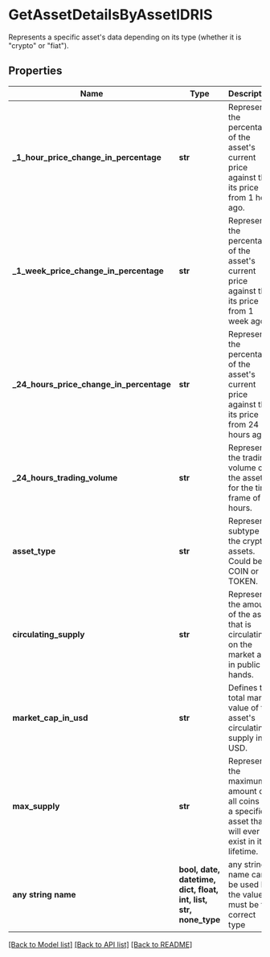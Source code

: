 # GetAssetDetailsByAssetIDRIS

Represents a specific asset's data depending on its type (whether it is \"crypto\" or \"fiat\").

## Properties
Name | Type | Description | Notes
------------ | ------------- | ------------- | -------------
**_1_hour_price_change_in_percentage** | **str** | Represents the percentage of the asset&#39;s current price against the its price from 1 hour ago. | [optional] 
**_1_week_price_change_in_percentage** | **str** | Represents the percentage of the asset&#39;s current price against the its price from 1 week ago. | [optional] 
**_24_hours_price_change_in_percentage** | **str** | Represents the percentage of the asset&#39;s current price against the its price from 24 hours ago. | [optional] 
**_24_hours_trading_volume** | **str** | Represents the trading volume of the asset for the time frame of 24 hours. | [optional] 
**asset_type** | **str** | Represent a subtype of the crypto assets. Could be COIN or TOKEN. | [optional] 
**circulating_supply** | **str** | Represents the amount of the asset that is circulating on the market and in public hands. | [optional] 
**market_cap_in_usd** | **str** | Defines the total market value of the asset&#39;s circulating supply in USD. | [optional] 
**max_supply** | **str** | Represents the maximum amount of all coins of a specific asset that will ever exist in its lifetime. | [optional] 
**any string name** | **bool, date, datetime, dict, float, int, list, str, none_type** | any string name can be used but the value must be the correct type | [optional]

[[Back to Model list]](../README.md#documentation-for-models) [[Back to API list]](../README.md#documentation-for-api-endpoints) [[Back to README]](../README.md)


